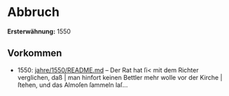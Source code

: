 # Abbruch

**Ersterwähnung:** 1550

## Vorkommen
- 1550: [jahre/1550/README.md](../jahre/1550/README.md) – Der Rat hat ſi< mit dem Richter verglichen, daß |
man hinfort keinen Bettler mehr wolle vor der Kirche |
ſtehen, und das Almoſen ſammeln laſ...
